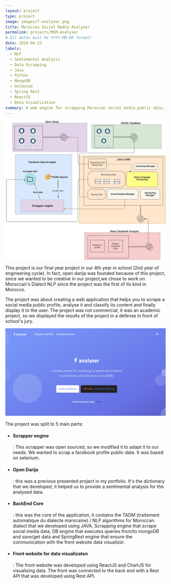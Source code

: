```yaml
---
layout: project
type: project
image: images/f-analyzer.png
title: Moroccan Social Media Analyzer
permalink: projects/MSM-Analyser
# All dates must be YYYY-MM-DD format!
date: 2019-06-23
labels:
  - NLP
  - Sentimental Analysis
  - Data Scrapping
  - Java
  - Python
  - MongoDB
  - Selenium
  - Spring Rest
  - ReactJS
  - Data Visualization
summary: A web engine for scrapping Moroccan social media public data, analyzing, classifying and displaying results.
---
```


<img class="ui image" src="../images/pfa_architecture.jpg">

This project is our final year project in our 4th year in school (2nd year of engineering cycle). In fact, open darija was founded because of this project, since we wanted to be creative in our project,we chose to work on Moroccan's Dialect NLP since the project was the first of its kind in Morocco.

The project was about creating a web application that helps you to scrape a social media public profile, analyse it and classify its content and finally display it to the user. The project was not commercial, it was an academic project, so we displayed the results of the project in a defense in front of school's jury.

<img class="ui image" src="../images/f-analyzer.png">

The project was split to 5 main parts:

* <h4>Scrapper engine</h4>: This scrapper was open sourced, so we modified it to adapt it to our needs. We wanted to scrap a facebook profile public data. It was based on selenium. 

* <h4>Open Darija</h4>: this was a previous presented project in my portfolio. It's the dictionary that we developed, it helped us to provide a sentimental analysis for the analysed data.

* <h4>BackEnd Core</h4>: this was the core of the application, it contains the TADM (traitement automatique du dialecte marocaine) / NLP algorithms for Moroccan dialect that we developed using JAVA, Scrapping engine that scrape social media data, DB engine that executes queries from/to mongoDB and save/get data and SpringRest engine that ensure the communication with the front website data visualizor.

* <h4>Front website for data visualizaton</h4>: The front website was developed using ReactJS and ChartJS for visualising data. The front was connected to the back end with a Rest API that was developed using Rest API.